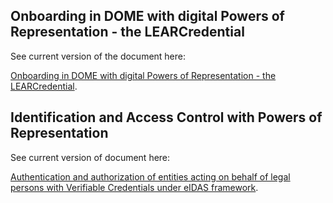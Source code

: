 ## Onboarding in DOME with digital Powers of Representation - the LEARCredential
See current version of the document here:

[Onboarding in DOME with digital Powers of Representation - the LEARCredential](https://dome-marketplace.github.io/powers-of-representation/onboarding.html).

## Identification and Access Control with Powers of Representation

See current version of document here:

[Authentication and authorization of entities acting on behalf of legal persons with Verifiable Credentials under eIDAS framework](https://dome-marketplace.github.io/powers-of-representation/index.html).
